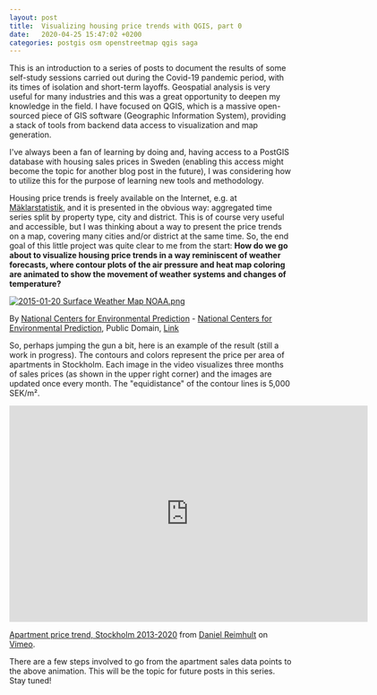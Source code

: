 ```yaml
---
layout: post
title:  Visualizing housing price trends with QGIS, part 0
date:   2020-04-25 15:47:02 +0200
categories: postgis osm openstreetmap qgis saga
---
```

This is an introduction to a series of posts to document the results of some self-study sessions carried out during the Covid-19 pandemic period, with its times of isolation and short-term layoffs. Geospatial analysis is very useful for many industries and this was a great opportunity to deepen my knowledge in the field. I have focused on QGIS, which is a massive open-sourced piece of GIS software (Geographic Information System), providing a stack of tools from backend data access to visualization and map generation.

I've always been a fan of learning by doing and, having access to a PostGIS database with housing sales prices in Sweden (enabling this access might become the topic for another blog post in the future), I was considering how to utilize this for the purpose of learning new tools and methodology.

Housing price trends is freely available on the Internet, e.g. at [Mäklarstatistik](https://www.maklarstatistik.se/), and it is presented in the obvious way: aggregated time series split by property type, city and district. This is of course very useful and accessible, but I was thinking about a way to present the price trends on a map, covering many cities and/or district at the same time. So, the end goal of this little project was quite clear to me from the start: **How do we go about to visualize housing price trends in a way reminiscent of weather forecasts, where contour plots of the air pressure and heat map coloring are animated to show the movement of weather systems and changes of temperature?**

<p><a href="https://commons.wikimedia.org/wiki/File:2015-01-20_Surface_Weather_Map_NOAA.png#/media/File:2015-01-20_Surface_Weather_Map_NOAA.png"><img src="https://upload.wikimedia.org/wikipedia/commons/3/3f/2015-01-20_Surface_Weather_Map_NOAA.png" alt="2015-01-20 Surface Weather Map NOAA.png"></a><br><figcaption>By <a href="https://en.wikipedia.org/wiki/National_Centers_for_Environmental_Prediction" class="extiw" title="w:National Centers for Environmental Prediction">National Centers for Environmental Prediction</a> - <a rel="nofollow" class="external text" href="https://www.wpc.ncep.noaa.gov/dailywxmap/index.html">National Centers for Environmental Prediction</a>, Public Domain, <a href="https://commons.wikimedia.org/w/index.php?curid=38139297">Link</a></figcaption></p>

So, perhaps jumping the gun a bit, here is an example of the result (still a work in progress). The contours and colors represent the price per area of apartments in Stockholm. Each image in the video visualizes three months of sales prices (as shown in the upper right corner) and the images are updated once every month. The "equidistance" of the contour lines is 5,000 SEK/m².

<iframe src="https://player.vimeo.com/video/410120629" width="640" height="386" frameborder="0" allow="autoplay; fullscreen" allowfullscreen></iframe>
<p><figcaption><a href="https://vimeo.com/410120629">Apartment price trend, Stockholm 2013-2020</a> from <a href="https://vimeo.com/user113431800">Daniel Reimhult</a> on <a href="https://vimeo.com">Vimeo</a>.</figcaption></p>

There are a few steps involved to go from the apartment sales data points to the above animation. This will be the topic for future posts in this series. Stay tuned!
